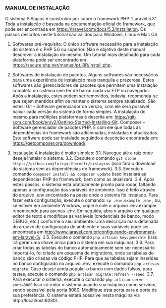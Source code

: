 ### MANUAL DE INSTALAÇÃO

O sistema SiSagios é construído por sobre o framework PHP “Laravel 5.3”. Toda a instalação é baseada na documentação oficial do framework, que pode ser encontrada em https://laravel.com/docs/5.3/installation. Os passos descritos neste tutorial são válidos para Windows, Linux e Mac OS.

1. Softwares pré-requisito.
O único software necessário para a instalação do sistema é o PHP 5.6 ou superior. Não é objetivo deste manual descrever a instalação do mesmo. Um tutorial mais detalhado para cada plataforma pode ser encontrado em https://secure.php.net/manual/pt_BR/install.php.  

2. Softwares de instalação de pacotes.
Alguns softwares são necessários para uma experiência de instalação mais tranquila e prazerosa. Estes softwares são gerenciadores de pacotes que permitem uma instalação completa do sistema sem ter de baixar nada via FTP ou navegador. Após a instalação, estes podem ser removidos, todavia, recomenda-se que sejam mantidos afim de manter o sistema sempre atualizado. São estes:
Git – Software gerenciador de versão, com ele será possível baixar cada versão do sistema de forma simples. A instalação do mesmo para múltiplas plataformas é descrita em: https://git-scm.com/book/en/v2/Getting-Started-Installing-Git.
Composer – Software gerenciador de pacotes PHP. É com ele que todas as dependências do framework são adicionadas, instaladas e atualizadas. Este software pode ser instalado seguindo a descrição encontrada em: https://getcomposer.org/download/. 

3. Instalação
A instalação é muito simples:
  3.1.  Navegue até a raiz onde deseja instalar o sistema.
  3.2.  Execute o comando `git clone  https://github.com/luizguilhermefr/sistagios` (isso fará o download do sistema sem as dependências do framework).
  3.3.  Execute o comando `composer install && composer update` (isso instalará as dependências PHP do framework, bem como as atualizará. 
  3.4.  Após estes passos, o sistema está praticamente pronto para rodar, faltando apenas a configuração das variáveis de ambiente. Isso é feito através do arquivo .env encontrado na pasta onde o sistema foi instalado. Para fazer esta configuração, execute o comando: `cp .env.example .env` , ou, se estiver em ambiente Windows, copie e cole o arquivo .env.example renomeando para apenas .env. Em seguida, abra o arquivo em qualquer editor de texto e modifique as variáveis (credenciais de banco, modo DEBUG, etc.) conforme o seu ambiente. Uma descrição mais detalhada do arquivo de configuração de ambiente e suas variáveis pode ser encontrada em http://www.laravel.com.br/configurando-environment-em-laravel-5/. 
  3.5.  Execute o comando `php artisan key:generate` (isso irá gerar uma chave única para o sistema em sua máquina).
  3.6. Para criar todas as tabelas do banco automaticamente sem ser necessário importá-lo, foi criado um esquema de migrations, onde as tabelas do banco são criadas via código PHP. Para que as tabelas sejam inseridas no banco configurado no arquivo .env, execute o comando `php artisan migrate`. Caso deseje ainda popular o banco com dados falsos, para testes, execute o comando `php artisan migrate:refresh --seed`.
  3.7. Para executar o sistema, execute o comando `php artisan serve –port=8080`.Isso irá rodar o sistema usando sua máquina como servidor, sendo acessível pela porta 8080. Modifique esta porta para a porta de sua preferência. O sistema estará acessível nesta máquina via http://localhost:8080/. 

